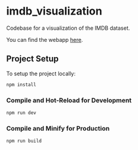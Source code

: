 # imdb_visualization

Codebase for a visualization of the IMDB dataset.

You can find the webapp [here](https://imdbviz.netlify.app/).

## Project Setup

To setup the project locally:

```sh
npm install
```

### Compile and Hot-Reload for Development

```sh
npm run dev
```

### Compile and Minify for Production

```sh
npm run build
```
